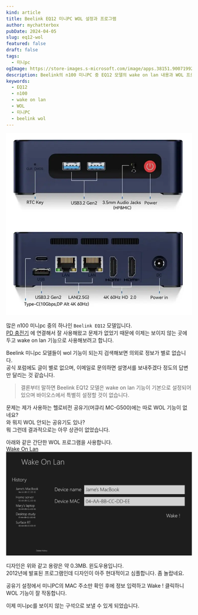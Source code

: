 ```yaml
---
kind: article
title: Beelink EQ12 미니PC WOL 설정과 프로그램
author: mychatterbox
pubDate: 2024-04-05
slug: eq12-wol
featured: false
draft: false
tags:
  - 미니pc
ogImage: https://store-images.s-microsoft.com/image/apps.38151.9007199266299523.55ceb06f-4886-4af8-877c-a6f01bcf09f2.40ac1dd2-a136-4411-9566-f653ad4b266c
description: Beelink의 n100 미니PC 중 EQ12 모델의 wake on lan 내용과 WOL 프로그램을 하나 추천합니다.
keywords:
  - EQ12
  - n100
  - wake on lan
  - WOL
  - 미니PC
  - beelink wol
---
```

![eq12](../../assets/blog-images/2024/eq12-wol_1.png)

많은 n100 미니pc 중의 하나인 `Beelink EQ12` 모델입니다.  
[PD 충전기](https://chatter.kr/minipc-pdcharger) 에 연결해서 잘 사용해왔고 문제가 없었기 때문에 이제는 보이지 않는 곳에 두고 wake on lan 기능으로 사용해보려고 합니다.

Beelink 미니pc 모델들이 wol 기능이 되는지 검색해보면 의외로 정보가 별로 없습니다.  
공식 포럼에도 글이 별로 없으며, 이메일로 문의하면 설명서를 보내주겠다 정도의 답변만 달리는 것 같습니다.

>결론부터 말하면 Beelink EQ12 모델은 wake on lan 기능이 기본으로 설정되어 있으며 바이오스에서 특별히 설정할 것이 없습니다.

문제는 제가 사용하는 헬로비전 공유기(머큐리 MC-G500)에는 따로 WOL 기능이 없네요?  
와 뭐지 WOL 안되는 공유기도 있나?  
뭐 그런데 결과적으로는 아무 상관이 없었습니다.  

아래와 같은 간단한 WOL 프로그램을 사용합니다.  
[Wake On Lan](https://apps.microsoft.com/detail/9wzdncrdfshb?activetab=pivot%3Aoverviewtab&hl=en-us&gl=US) 
![WOL](../../assets/blog-images/2024/eq12-wol_2.png)
 
디자인은 위와 같고 용량은 약 0.3MB.  윈도우용입니다.  
2012년에 발표된 프로그램인데 디자인이 아주 현대적이고 심플합니다. 좀 놀랍네요.

공유기 설정에서 미니PC의 MAC 주소만 확인 후에 정보 입력하고 Wake !  클릭하니 WOL 기능이 잘 작동합니다.

이제 미니pc를 보이지 않는 구석으로 보낼 수 있게 되었습니다.

